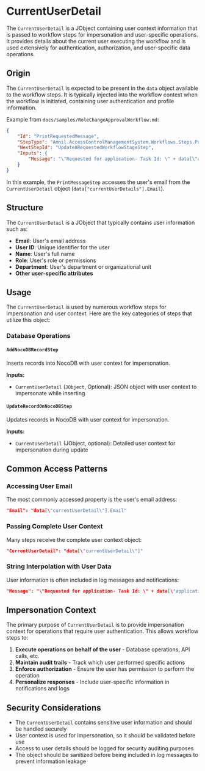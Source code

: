 # CurrentUserDetail

The `CurrentUserDetail` is a JObject containing user context information that is passed to workflow steps for impersonation and user-specific operations. It provides details about the current user executing the workflow and is used extensively for authentication, authorization, and user-specific data operations.

## Origin

The `CurrentUserDetail` is expected to be present in the `data` object available to the workflow steps. It is typically injected into the workflow context when the workflow is initiated, containing user authentication and profile information.

Example from `docs/samples/RoleChangeApprovalWorkflow.md`:

```json
{
    "Id": "PrintRequestedMessage",
    "StepType": "Amnil.AccessControlManagementSystem.Workflows.Steps.PrintMessageStep, Amnil.AccessControlManagementSystem.Application",
    "NextStepId": "UpdateARequestedWorkflowStageStep",
    "Inputs": {
        "Message": "\"Requested for application- Task Id: \" + data[\"applicationWorkflowInstanceId\"] + \", Initaitor Email\" + data[\"currentUserDetails\"].Email"
    }
}
```

In this example, the `PrintMessageStep` accesses the user's email from the `CurrentUserDetail` object (`data["currentUserDetails"].Email`).

## Structure

The `CurrentUserDetail` is a JObject that typically contains user information such as:

- **Email**: User's email address
- **User ID**: Unique identifier for the user
- **Name**: User's full name
- **Role**: User's role or permissions
- **Department**: User's department or organizational unit
- **Other user-specific attributes**

## Usage

The `CurrentUserDetail` is used by numerous workflow steps for impersonation and user context. Here are the key categories of steps that utilize this object:

### Database Operations

#### `AddNocoDBRecordStep`
Inserts records into NocoDB with user context for impersonation.

**Inputs:**
- `CurrentUserDetail` (`JObject`, Optional): JSON object with user context to impersonate while inserting

#### `UpdateRecordOnNocoDBStep`
Updates records in NocoDB with user context for impersonation.

**Inputs:**
- `CurrentUserDetail` (JObject, optional): Detailed user context for impersonation during update

## Common Access Patterns

### Accessing User Email
The most commonly accessed property is the user's email address:

```json
"Email": "data[\"currentUserDetail\"].Email"
```

### Passing Complete User Context
Many steps receive the complete user context object:

```json
"CurrentUserDetail": "data[\"currentUserDetail\"]"
```

### String Interpolation with User Data
User information is often included in log messages and notifications:

```json
"Message": "\"Requested for application- Task Id: \" + data[\"applicationWorkflowInstanceId\"] + \", Initaitor Email\" + data[\"currentUserDetails\"].Email"
```

## Impersonation Context

The primary purpose of `CurrentUserDetail` is to provide impersonation context for operations that require user authentication. This allows workflow steps to:

1. **Execute operations on behalf of the user** - Database operations, API calls, etc.
2. **Maintain audit trails** - Track which user performed specific actions
3. **Enforce authorization** - Ensure the user has permission to perform the operation
4. **Personalize responses** - Include user-specific information in notifications and logs

## Security Considerations

- The `CurrentUserDetail` contains sensitive user information and should be handled securely
- User context is used for impersonation, so it should be validated before use
- Access to user details should be logged for security auditing purposes
- The object should be sanitized before being included in log messages to prevent information leakage 